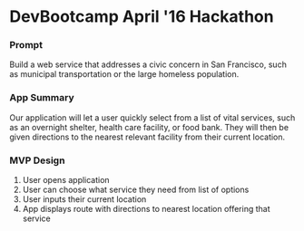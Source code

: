 # DevBootcamp April '16 Hackathon

### Prompt

Build a web service that addresses a civic concern in San Francisco, such as municipal transportation or the large homeless population.

### App Summary

Our application will let a user quickly select from a list of vital services, such as an overnight shelter, health care facility, or food bank. They will then be given directions to the nearest relevant facility from their current location.

### MVP Design
1. User opens application
2. User can choose what service they need from list of options
3. User inputs their current location
4. App displays route with directions to nearest location offering that service
